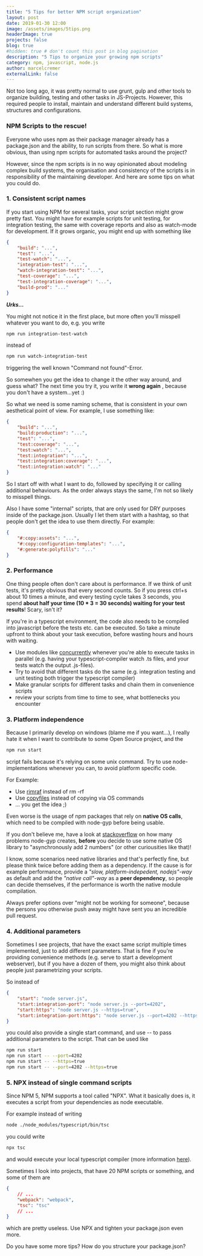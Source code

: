 ```yaml
---
title: "5 Tips for better NPM script organization"
layout: post
date: 2019-01-30 12:00
image: /assets/images/5tips.png
headerImage: true
projects: false
blog: true
#hidden: true # don't count this post in blog pagination
description: "5 Tips to organize your growing npm scripts"
category: npm, javascript, node.js
author: marcelcremer
externalLink: false
---
```


Not too long ago, it was pretty normal to use grunt, gulp and other tools to organize building, testing and other tasks in JS-Projects. However, this required people to install, maintain and understand different build systems, structures and configurations.

### NPM Scripts to the rescue!

Everyone who uses npm as their package manager already has a package.json and the ability, to run scripts from there. So what is more obvious, than using npm scripts for automated tasks around the project?

However, since the npm scripts is in no way opinionated about modeling complex build systems, the organisation and consistency of the scripts is in responsibility of the maintaining developer. And here are some tips on what you could do.

### 1. Consistent script names

If you start using NPM for several tasks, your script section might grow pretty fast. You might have for example scripts for unit testing, for integration testing, the same with coverage reports and also as watch-mode for development. If it grows organic, you might end up with something like

```json
{
    "build": "...",
    "test": "...",
    "test-watch": "...",
    "integration-test": "...",
    "watch-integration-test": "...",
    "test-coverage": "...",
    "test-integration-coverage": "...",
    "build-prod": "..."
}
```

**_Urks..._**

You might not notice it in the first place, but more often you'll misspell whatever you want to do, e.g. you write

```bash
npm run integration-test-watch
```

instead of

```bash
npm run watch-integration-test
```

triggering the well known "Command not found"-Error.

So somewhen you get the idea to change it the other way around, and guess what? The next time you try it, you write it **wrong again** , because you don't have a system...yet :)

So what we need is some naming scheme, that is consistent in your own aesthetical point of view. For example, I use something like:

```json
{
    "build": "...",
    "build:production": "...",
    "test": "...",
    "test:coverage": "...",
    "test:watch": "...",
    "test:integration": "...",
    "test:integration:coverage": "...",
    "test:integration:watch": "..."
}
```

So I start off with what I want to do, followed by specifying it or calling additional behaviours. As the order always stays the same, I'm not so likely to misspell things.

Also I have some "internal" scripts, that are only used for DRY purposes inside of the package.json. Usually I let them start with a hashtag, so that people don't get the idea to use them directly. For example:

```json
{
    "#:copy:assets": "...",
    "#:copy:configuration-templates": "...",
    "#:generate:polyfills": "..."
}
```

### 2. Performance

One thing people often don't care about is performance. If we think of unit tests, it's pretty obvious that every second counts. So if you press ctrl+s about 10 times a minute, and every testing cycle takes 3 seconds, you spend **about half your time (10 \* 3 = 30 seconds) waiting for your test results**! Scary, isn't it?

If you're in a typescript environment, the code also needs to be compiled into javascript before the tests etc. can be executed. So take a minute upfront to think about your task execution, before wasting hours and hours with waiting.

-   Use modules like [concurrently](https://www.npmjs.com/package/concurrently) whenever you're able to execute tasks in parallel (e.g. having your typescript-compiler watch .ts files, and your tests watch the output .js-files).
-   Try to avoid that different tasks do the same (e.g. integration testing and unit testing both trigger the typescript compiler)
-   Make granular scripts for different tasks and chain them in convenience scripts
-   review your scripts from time to time to see, what bottlenecks you encounter

### 3. Platform independence

Because I primarily develop on windows (blame me if you want...), I really hate it when I want to contribute to some Open Source project, and the

```bash
npm run start
```

script fails because it's relying on some unix command. Try to use node-implementations whenever you can, to avoid platform specific code.

For Example:

-   Use [rimraf](https://www.npmjs.com/package/rimraf) instead of rm -rf
-   Use [copyfiles](https://www.npmjs.com/package/copyfiles) instead of copying via OS commands
-   ... you get the idea ;)

Even worse is the usage of npm packages that rely on **native OS calls**, which need to be compiled with node-gyp before being usable.

If you don't believe me, have a look at [stackoverflow](https://stackoverflow.com/search?q=node-gyp) on how many problems node-gyp creates, **before** you decide to use some native OS library to "asynchronously add 2 numbers" (or other curiousities like that)!

I know, some scenarios need native libraries and that's perfectly fine, but please think twice before adding them as a dependency. If the cause is for example performance, provide a _"slow, platform-indepedent, nodejs"-way_ as default and add the _"native call"-way_ as a **peer dependency**, so people can decide themselves, if the performance is worth the native module compilation.

Always prefer options over "might not be working for someone", because the persons you otherwise push away might have sent you an incredible pull request.

### 4. Additional parameters

Sometimes I see projects, that have the exact same script multiple times implemented, just to add different parameters. That is fine if you're providing convenience methods (e.g. serve to start a development webserver), but if you have a dozen of them, you might also think about people just parametrizing your scripts.

So instead of

```json
{
    "start": "node server.js",
    "start:integration-port": "node server.js --port=4202",
    "start:https": "node server.js --https=true",
    "start:integration-port:https": "node server.js --port=4202 --https"
}
```

you could also provide a single start command, and use \-\- to pass additional parameters to the script. That can be used like

```bash
npm run start
npm run start -- --port=4202
npm run start -- --https=true
npm run start -- --port=4202 --https=true
```

### 5. NPX instead of single command scripts

Since NPM 5, NPM supports a tool called "NPX". What it basically does is, it executes a script from your dependencies as node executable.

For example instead of writing

```bash
node ./node_modules/typescript/bin/tsc
```

you could write

```bash
npx tsc
```

and would execute your local typescript compiler (more information [here](https://www.npmjs.com/package/npx)).

Sometimes I look into projects, that have 20 NPM scripts or something, and some of them are

```json
{
    // ...
    "webpack": "webpack",
    "tsc": "tsc"
    // ...
}
```

which are pretty useless. Use NPX and tighten your package.json even more.

Do you have some more tips? How do you structure your package.json?
